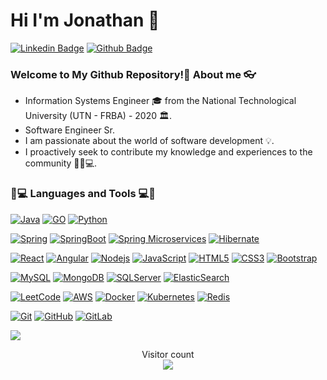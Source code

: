 
# Hi I'm Jonathan 👋

[![Linkedin Badge](https://img.shields.io/badge/-Jonathan_Victorica-blue?style=flat&logo=Linkedin&logoColor=white&link=https://www.linkedin.com/in/jonathanvictorica/)](https://www.linkedin.com/in/jonathanvictorica/)
[![Github Badge](https://img.shields.io/badge/-Jonathan_Victorica-orange?style=flat&logo=github&logoColor=white&link=https://github.com/jonathanvictorica)](https://github.com/jonathanvictorica)


### Welcome to My Github Repository!🤩 About me 👓

- Information Systems Engineer 🎓 from the National Technological University (UTN - FRBA) - 2020 🏛.
- Software Engineer Sr.
- I am passionate about the world of software development 💡.
- I proactively seek to contribute my knowledge and experiences to the community 👨🏻💻.


### 👨💻 Languages and Tools 💻👨
[![Java](https://img.shields.io/badge/Java-orange?style=flat&logo=java&logoColor=white&link=https://github.com/jonathanvictorica)](https://github.com/jonathanvictorica) 
[![GO](https://img.shields.io/badge/-Go-white?style=flat&logo=go&link=https://github.com/jonathanvictorica)](https://github.com/jonathanvictorica)
[![Python](https://img.shields.io/badge/-Python-black?style=flat&logo=python&link=https://github.com/jonathanvictorica)](https://github.com/jonathanvictorica) 

[![Spring](https://img.shields.io/badge/-Spring-g?style=flat&logo=spring&logoColor=white&link=https://github.com/jonathanvictorica)](https://github.com/jonathanvictorica) 
[![SpringBoot](https://img.shields.io/badge/-Springboot-black?style=flat&logo=spring&link=https://github.com/jonathanvictorica)](https://github.com/jonathanvictorica) 
[![Spring Microservices](https://img.shields.io/badge/-Spring_Microservices-g?style=flat&logo=spring&logoColor=white&link=https://github.com/jonathanvictorica)](https://github.com/jonathanvictorica) 
[![Hibernate](https://img.shields.io/badge/-Hibernate-black?style=flat&logo=hibernate&link=https://github.com/jonathanvictorica)](https://github.com/jonathanvictorica) 

[![React](https://img.shields.io/badge/-React-black?style=flat&logo=react&link=https://github.com/jonathanvictorica)](https://github.com/jonathanvictorica) 
[![Angular](https://img.shields.io/badge/-Angular-red?style=flat&logo=angular&link=https://github.com/jonathanvictorica)](https://github.com/jonathanvictorica) 
[![Nodejs](https://img.shields.io/badge/-NodeJS-black?style=flat&logo=Node.js&link=https://github.com/jonathanvictorica)](https://github.com/jonathanvictorica) 
[![JavaScript](https://img.shields.io/badge/-JavaScript-black?style=flat&logo=javascript&link=https://github.com/jonathanvictorica)](https://github.com/jonathanvictorica) 
[![HTML5](https://img.shields.io/badge/-HTML5-E34F26?style=flat&logo=html5&logoColor=white&link=https://github.com/jonathanvictorica)](https://github.com/jonathanvictorica) 
[![CSS3](https://img.shields.io/badge/-CSS3-1572B6?style=flat&logo=css3&link=https://github.com/jonathanvictorica)](https://github.com/jonathanvictorica) 
[![Bootstrap](https://img.shields.io/badge/-Bootstrap-563D7C?style=flat&logo=bootstrap&link=https://github.com/jonathanvictorica)](https://github.com/jonathanvictorica) 

[![MySQL](https://img.shields.io/badge/-MySQL-black?style=flat&logo=mysql&link=https://github.com/jonathanvictorica)](https://github.com/jonathanvictorica)
[![MongoDB](https://img.shields.io/badge/-MongoDB-orange?style=flat&logo=mongodb&link=https://github.com/jonathanvictorica)](https://github.com/jonathanvictorica)
[![SQLServer](https://img.shields.io/badge/-SQLServer-blue?style=flat&logo=postgresql&link=https://github.com/jonathanvictorica)](https://github.com/jonathanvictorica)
[![ElasticSearch](https://img.shields.io/badge/-ElasticSearch-olive?style=flat&logo=elasticsearch&link=https://github.com/jonathanvictorica)](https://github.com/jonathanvictorica)
  
[![LeetCode](https://img.shields.io/badge/-LeetCode-02569B?style=flat&logo=leetCode&link=https://github.com/jonathanvictorica)](https://github.com/jonathanvictorica)
[![AWS](https://img.shields.io/badge/-AWS-orange?style=flat&logo=aws&link=https://github.com/jonathanvictorica)](https://github.com/jonathanvictorica) 
[![Docker](https://img.shields.io/badge/-Docker-black?style=flat&logo=docker&link=https://github.com/jonathanvictorica)](https://github.com/jonathanvictorica) 
[![Kubernetes](https://img.shields.io/badge/-Kubernetes-blue?style=flat&logo=kubenetes&link=https://github.com/jonathanvictorica)](https://github.com/jonathanvictorica) 
[![Redis](https://img.shields.io/badge/-Redis-black?style=flat&logo=redis&link=https://github.com/jonathanvictorica)](https://github.com/jonathanvictorica) 

[![Git](https://img.shields.io/badge/-Git-black?style=flat&logo=git&link=https://github.com/jonathanvictorica)](https://github.com/jonathanvictorica) 
[![GitHub](https://img.shields.io/badge/-GitHub-181717?style=flat&logo=github&link=https://github.com/jonathanvictorica)](https://github.com/jonathanvictorica)
[![GitLab](https://img.shields.io/badge/-GitLab-181717?style=flat&logo=gitlab&link=https://github.com/jonathanvictorica)](https://gitlab.com/jonathanvictorica) 


<a href="https://github.com/jonathanvictorica">
  <img align="center" src="https://github-readme-stats.vercel.app/api/top-langs/?username=jonathanvictorica&theme=radical" />
</a>

<p align="center"> 
  Visitor count<br>
  <img src="https://profile-counter.glitch.me/jonathanvictorica/count.svg" />
</p>


